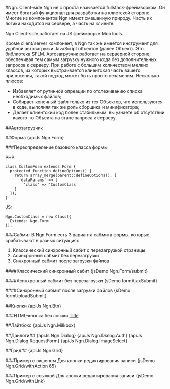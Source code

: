 #Ngn. Client-side
Ngn не с проста называется fullstack-фреймворком. Он имеет богатый функционал для
разработки на клиетской стороне. Многие из компонентов Ngn имеют смешанную природу.
Часть их логики находится на сервере, а часть на клиенте.

Ngn Client-side работает на JS фреймворке MooTools.

Кроме client/server компонент, в Ngn так же имеется инструмент для удобной
автозагрузки JavaScript объектов (далее Объект). Это библиотека SFLM. Автозагрузчик работает на серверной
стороне, обеспечивая тем самым загрузку нужного кода без дополнительных запросов
к серверу. При работе с большим количеством мелких классов, из которых выстраивается клиентская
часть вашего приложения, такой подход может быть просто незаменим. Несколько плюсов:

- Избавляет от рутинной опреации по отслеживанию списка необходимых файлов;
- Собирает конечный файл только из тех Объектов, что используются в коде, выполняя так же роль сборщика и минификатора;
- Делает клиентский код более стабильным. вы узнаете об отсутствии какого-то Объекта на этапе запроса к серверу.

##[Автозагрузчик](/doc/sflm)

##Форма
{apiJs Ngn.Form}

###Переопределение базового класса формы

PHP:

    class CustomForm extends Form {
      protected function defineOptions() {
        return array_merge(parent::defineOptions(), [
          'dataParams' => [
            'class' => 'CustomClass'
        ]
      ]);
    }
    
JS:
    
    Ngn.CustomClass = new Class({
      Extends: Ngn.Form
    });

###Сабмит
В Ngn.Form есть 3 варианта сабмита формы, которые срабатывают в разных ситуациях

1. Классический синхронный сабит с перезагрузкой страницы
2. Асинхронный сабмит без перезагрузки
3. Синхронный сабмит после загрузки файлов

####Классический синхронный сабит
{jsDemo Ngn.Form/submit}

####Асинхронный сабмит без перезагрузки
{sDemo formAjaxSubmit}

####Синхронный сабмит после загрузки файлов
{sDemo formUploadSubmit}

##Кнопки
{apiJs Ngn.Btn}

###HTML-кнопка без логики
    <a href="#" class="btn"><span>Title</span></a>

##Лайтбокс
{apiJs Ngn.Milkbox}

##Даилоги##
{apiJs Ngn.Dialog}
{apiJs Ngn.Dialog.Auth}
{apiJs Ngn.Dialog.RequestForm}
{apiJs Ngn.Dialog.ImageSelect}

##Грид##
{apiJs Ngn.Grid}

###Пример с экшеном
Для кнопки редактирования записи
{jsDemo Ngn.Grid/withAction 65}
    
###Пример с ссылкой
Для кнопки редактирования записи
{jsDemo Ngn.Grid/withLink}

